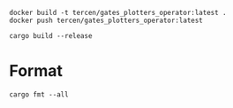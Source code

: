 

```shell 
docker build -t tercen/gates_plotters_operator:latest .
docker push tercen/gates_plotters_operator:latest
```

```shell
cargo build --release
```


# Format
```shell
cargo fmt --all
```